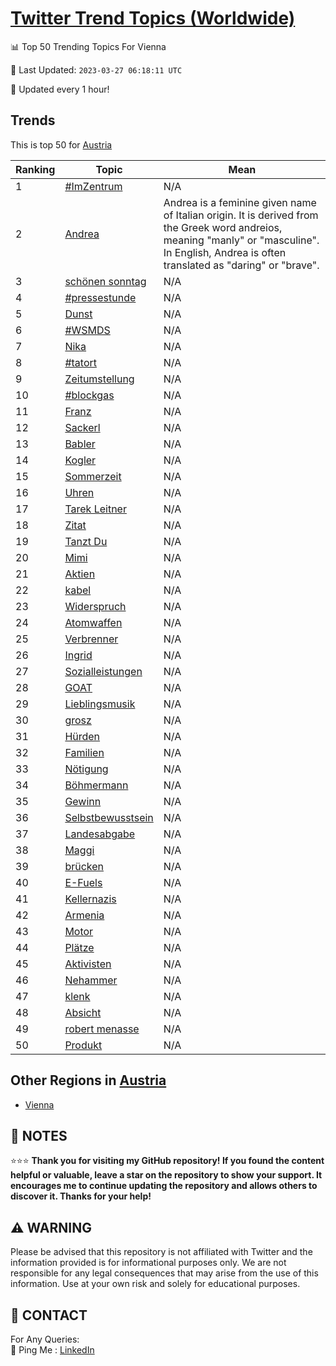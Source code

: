 [Twitter Trend Topics (Worldwide)](https://github.com/ErcinDedeoglu/Twitter-Trend-Topics)
==========


📊 Top 50 Trending Topics For Vienna

📆 Last Updated: `2023-03-27 06:18:11 UTC`

🔧 Updated every 1 hour!


## Trends

This is top 50 for [Austria](</Austria>)

| Ranking | Topic | Mean |
| ------- | ------------ | ------------ |
| 1 | [#ImZentrum](http://twitter.com/search?q=%23ImZentrum) | N/A |
| 2 | [Andrea](http://twitter.com/search?q=Andrea) | Andrea is a feminine given name of Italian origin. It is derived from the Greek word andreios, meaning "manly" or "masculine". In English, Andrea is often translated as "daring" or "brave". |
| 3 | [schönen sonntag](http://twitter.com/search?q=sch%c3%b6nen+sonntag) | N/A |
| 4 | [#pressestunde](http://twitter.com/search?q=%23pressestunde) | N/A |
| 5 | [Dunst](http://twitter.com/search?q=Dunst) | N/A |
| 6 | [#WSMDS](http://twitter.com/search?q=%23WSMDS) | N/A |
| 7 | [Nika](http://twitter.com/search?q=Nika) | N/A |
| 8 | [#tatort](http://twitter.com/search?q=%23tatort) | N/A |
| 9 | [Zeitumstellung](http://twitter.com/search?q=Zeitumstellung) | N/A |
| 10 | [#blockgas](http://twitter.com/search?q=%23blockgas) | N/A |
| 11 | [Franz](http://twitter.com/search?q=Franz) | N/A |
| 12 | [Sackerl](http://twitter.com/search?q=Sackerl) | N/A |
| 13 | [Babler](http://twitter.com/search?q=Babler) | N/A |
| 14 | [Kogler](http://twitter.com/search?q=Kogler) | N/A |
| 15 | [Sommerzeit](http://twitter.com/search?q=Sommerzeit) | N/A |
| 16 | [Uhren](http://twitter.com/search?q=Uhren) | N/A |
| 17 | [Tarek Leitner](http://twitter.com/search?q=Tarek+Leitner) | N/A |
| 18 | [Zitat](http://twitter.com/search?q=Zitat) | N/A |
| 19 | [Tanzt Du](http://twitter.com/search?q=Tanzt+Du) | N/A |
| 20 | [Mimi](http://twitter.com/search?q=Mimi) | N/A |
| 21 | [Aktien](http://twitter.com/search?q=Aktien) | N/A |
| 22 | [kabel](http://twitter.com/search?q=kabel) | N/A |
| 23 | [Widerspruch](http://twitter.com/search?q=Widerspruch) | N/A |
| 24 | [Atomwaffen](http://twitter.com/search?q=Atomwaffen) | N/A |
| 25 | [Verbrenner](http://twitter.com/search?q=Verbrenner) | N/A |
| 26 | [Ingrid](http://twitter.com/search?q=Ingrid) | N/A |
| 27 | [Sozialleistungen](http://twitter.com/search?q=Sozialleistungen) | N/A |
| 28 | [GOAT](http://twitter.com/search?q=GOAT) | N/A |
| 29 | [Lieblingsmusik](http://twitter.com/search?q=Lieblingsmusik) | N/A |
| 30 | [grosz](http://twitter.com/search?q=grosz) | N/A |
| 31 | [Hürden](http://twitter.com/search?q=H%c3%bcrden) | N/A |
| 32 | [Familien](http://twitter.com/search?q=Familien) | N/A |
| 33 | [Nötigung](http://twitter.com/search?q=N%c3%b6tigung) | N/A |
| 34 | [Böhmermann](http://twitter.com/search?q=B%c3%b6hmermann) | N/A |
| 35 | [Gewinn](http://twitter.com/search?q=Gewinn) | N/A |
| 36 | [Selbstbewusstsein](http://twitter.com/search?q=Selbstbewusstsein) | N/A |
| 37 | [Landesabgabe](http://twitter.com/search?q=Landesabgabe) | N/A |
| 38 | [Maggi](http://twitter.com/search?q=Maggi) | N/A |
| 39 | [brücken](http://twitter.com/search?q=br%c3%bccken) | N/A |
| 40 | [E-Fuels](http://twitter.com/search?q=E-Fuels) | N/A |
| 41 | [Kellernazis](http://twitter.com/search?q=Kellernazis) | N/A |
| 42 | [Armenia](http://twitter.com/search?q=Armenia) | N/A |
| 43 | [Motor](http://twitter.com/search?q=Motor) | N/A |
| 44 | [Plätze](http://twitter.com/search?q=Pl%c3%a4tze) | N/A |
| 45 | [Aktivisten](http://twitter.com/search?q=Aktivisten) | N/A |
| 46 | [Nehammer](http://twitter.com/search?q=Nehammer) | N/A |
| 47 | [klenk](http://twitter.com/search?q=klenk) | N/A |
| 48 | [Absicht](http://twitter.com/search?q=Absicht) | N/A |
| 49 | [robert menasse](http://twitter.com/search?q=robert+menasse) | N/A |
| 50 | [Produkt](http://twitter.com/search?q=Produkt) | N/A |



## Other Regions in [Austria](</Austria>)

* [Vienna](</Austria/Vienna.md>)



## 📝 NOTES

⭐⭐⭐ **Thank you for visiting my GitHub repository! If you found the content helpful or valuable, leave a star on the repository to show your support. It encourages me to continue updating the repository and allows others to discover it. Thanks for your help!**


## ⚠️ WARNING

Please be advised that this repository is not affiliated with Twitter and the information provided is for informational purposes only. We are not responsible for any legal consequences that may arise from the use of this information. Use at your own risk and solely for educational purposes.


## 📨 CONTACT

 For Any Queries:  
            🏓 Ping Me : [LinkedIn](https://www.linkedin.com/in/ercindedeoglu/)
